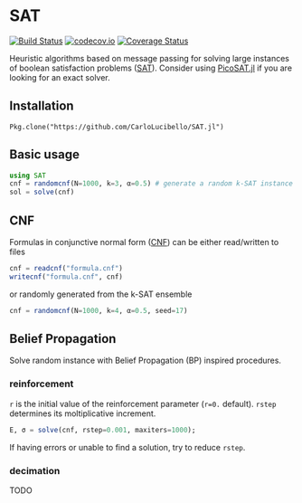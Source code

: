 # SAT

[![Build Status](https://travis-ci.org/CarloLucibello/SAT.jl.svg?branch=master)](https://travis-ci.org/CarloLucibello/SAT.jl)
[![codecov.io](http://codecov.io/github/CarloLucibello/SAT.jl/coverage.svg?branch=master)](http://codecov.io/github/CarloLucibello/SAT.jl?branch=master)
[![Coverage Status](https://coveralls.io/repos/github/CarloLucibello/SAT.jl/badge.svg?branch=master)](https://coveralls.io/github/CarloLucibello/SAT.jl?branch=master)

Heuristic algorithms based on message passing for solving large instances of boolean satisfaction problems ([SAT](https://en.wikipedia.org/wiki/Boolean_satisfiability_problem)).
Consider using [PicoSAT.jl](https://github.com/jakebolewski/PicoSAT.jl) if you are looking
for an exact solver.

## Installation
```
Pkg.clone("https://github.com/CarloLucibello/SAT.jl")
```

## Basic usage
```julia
using SAT
cnf = randomcnf(N=1000, k=3, α=0.5) # generate a random k-SAT instance
sol = solve(cnf)
```
## CNF
Formulas in conjunctive normal form ([CNF](https://en.wikipedia.org/wiki/Conjunctive_normal_form)) can be either read/written to files
```julia
cnf = readcnf("formula.cnf")
writecnf("formula.cnf", cnf)
```
or randomly generated from the k-SAT ensemble
```julia
cnf = randomcnf(N=1000, k=4, α=0.5, seed=17)
```

## Belief Propagation
Solve random instance with Belief Propagation (BP) inspired procedures.

### reinforcement
`r` is the initial value of the reinforcement parameter (`r=0.` default).
`rstep` determines its moltiplicative increment.
```julia
E, σ = solve(cnf, rstep=0.001, maxiters=1000);
```
If having errors or unable to find a solution, try to reduce `rstep`.
### decimation
TODO

